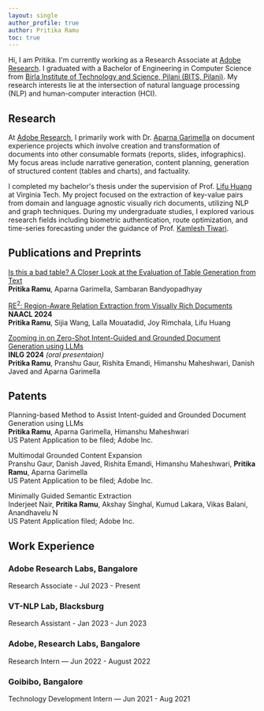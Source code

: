 ```yaml
---
layout: single
author_profile: true
author: Pritika Ramu
toc: true
---
```

Hi, I am Pritika. I'm currently working as a Research Associate at [Adobe Research](https://research.adobe.com/). I graduated with a Bachelor of Engineering in Computer Science from [Birla Institute of Technology and Science, Pilani (BITS, Pilani)](https://www.bits-pilani.ac.in/). My research interests lie at the intersection of natural language processing (NLP) and human-computer interaction (HCI).


## Research

At [Adobe Research](https://research.adobe.com/), I primarily work with Dr. [Aparna Garimella](https://research.adobe.com/person/aparna-garimella/) on document experience projects which involve creation and transformation of documents into other consumable formats (reports, slides, infographics). My focus areas include narrative generation, content planning, generation of structured content (tables and charts), and factuality.

I completed my bachelor's thesis under the supervision of Prof. [Lifu Huang](https://wilburone.github.io/) at Virginia Tech. My project focused on the extraction of key-value pairs from domain and language agnostic visually rich documents, utilizing NLP and graph techniques. During my undergraduate studies, I explored various research fields including biometric authentication, route optimization, and time-series forecasting under the guidance of Prof. [Kamlesh Tiwari](https://ktiwari.in/).


## Publications and Preprints

[Is this a bad table? A Closer Look at the Evaluation of Table Generation from Text](https://arxiv.org/abs/2406.14829) 
<br>**Pritika Ramu**, Aparna Garimella, Sambaran Bandyopadhyay

[RE<sup>2</sup>: Region-Aware Relation Extraction from Visually Rich Documents](https://aclanthology.org/2024.naacl-long.484/) 
<br>**NAACL 2024** 
<br>**Pritika Ramu**, Sijia Wang, Lalla Mouatadid, Joy Rimchala, Lifu Huang

[Zooming in on Zero-Shot Intent-Guided and Grounded Document Generation using LLMs]() 
<br>**INLG 2024** *(oral presentaion)* <br>**Pritika Ramu**, Pranshu Gaur, Rishita Emandi, Himanshu Maheshwari, Danish Javed and Aparna Garimella



## Patents

Planning-based Method to Assist Intent-guided and Grounded Document Generation using LLMs
<br>**Pritika Ramu**, Aparna Garimella, Himanshu Maheshwari
<br>US Patent Application to be filed; Adobe Inc.

Multimodal Grounded Content Expansion
<br>Pranshu Gaur, Danish Javed, Rishita Emandi, Himanshu Maheshwari, **Pritika Ramu**, Aparna
Garimella
<br>US Patent Application to be filed; Adobe Inc.

Minimally Guided Semantic Extraction
<br>Inderjeet Nair, **Pritika Ramu**, Akshay Singhal, Kumud Lakara, Vikas Balani, Anandhavelu N
<br>US Patent Application filed; Adobe Inc.

## Work Experience


### Adobe Research Labs, Bangalore
Research Associate - Jul 2023 - Present

### VT-NLP Lab, Blacksburg
Research Assistant - Jan 2023 - Jun 2023

### Adobe, Research Labs, Bangalore
Research Intern — Jun 2022 - August 2022

### Goibibo, Bangalore
Technology Development Intern — Jun 2021 - Aug 2021

